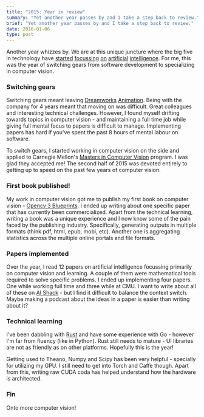 ```yaml
---
title: "2015: Year in review"
summary: "Yet another year passes by and I take a step back to review."
brief: "Yet another year passes by and I take a step back to review."
date: 2016-01-06
type: post
---
```


Another year whizzes by. We are at this unique juncture where the big five in technology have [started](https://aws.amazon.com/machine-learning/) [focussing](https://www.projectoxford.ai/) [on](http://www.forbes.com/sites/theopriestley/2015/10/03/why-apples-artificial-intelligence-acquisition-is-much-bigger-than-siri/#2715e4857a0b3ce2fcd239d2) [artificial](http://venturebeat.com/2015/05/26/facebooks-oculus-buys-computer-vision-startup-to-help-the-rift-understand-the-world/) [intelligence](https://cloud.google.com/vision/). For me, this was the year of switching gears from software development to specializing in computer vision.

### Switching gears

Switching gears meant leaving [Dreamworks](/post/pycon-2014/) [Animation](/post/dwa-hacks/). Being with the company for 4 years meant that moving on was difficult. Great colleagues and interesting technical challenges. However, I found myself drifting towards topics in computer vision - and maintaining a full time job while giving full mental focus to papers is difficult to manage. Implementing papers has hard if you've spent the past 8 hours of mental labour on software.

To switch gears, I started working in computer vision on the side and applied to Carnegie Mellon's [Masters in Computer Vision](http://www.ri.cmu.edu/MSCV) program. I was glad they accepted me! The second half of 2015 was devoted entirely to getting up to speed on the past few years of computer vision. 

### First book published!

My work in computer vision got me to publish my first book on computer vision - [Opencv 3 Blueprints](http://aishack.in/opencv-blueprints). I ended up writing about one specific paper that has currently been commercialized. Apart from the technical learning, writing a book was a unique experience and I now know some of the pain faced by the publishing industry. Specifically, generating outputs in multiple formats (think pdf, html, epub, mobi, etc). Another one is aggregating statistics across the multiple online portals and file formats.

### Papers implemented

Over the year, I read 12 papers on artificial intelligence focussing primarily on computer vision and learning. A couple of them were mathematical tools required to solve specific problems. I ended up implementing four papers. One while working full time and three while at CMU. I want to write about all of these on [AI Shack](http://aishack.in/) - but I find it difficult to balance the context switch. Maybe making a podcast about the ideas in a paper is easier than writing about it?

### Technical learning
I've been dabbling with [Rust](https://github.com/liquidmetal/seq-view) and have some experience with Go - however I'm far from fluency (like in Python). Rust still needs to mature - UI libraries are not as friendly as on other platforms. Hopefully this is the year!

Getting used to Theano, Numpy and Scipy has been very helpful - specially for utilizing my GPU. I still need to get into Torch and Caffe though. Apart from this, writing raw CUDA coda has helped understand how the hardware is architected.

### Fin
Onto more computer vision!
